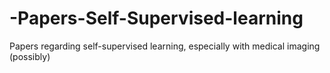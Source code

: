 # -Papers-Self-Supervised-learning
Papers regarding self-supervised learning, especially with medical imaging (possibly)
